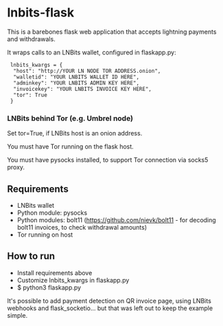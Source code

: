 # lnbits-flask

This is a barebones flask web application that accepts lightning payments and withdrawals.

It wraps calls to an LNBits wallet, configured in flaskapp.py:
```
 lnbits_kwargs = {
  "host": "http://YOUR LN NODE TOR ADDRESS.onion",
  "walletid": "YOUR LNBITS WALLET ID HERE",
  "adminkey": "YOUR LNBITS ADMIN KEY HERE",
  "invoicekey": "YOUR LNBITS INVOICE KEY HERE",
  "tor": True
 }
```

### LNBits behind Tor (e.g. Umbrel node)
Set tor=True, if LNBits host is an onion address.

You must have Tor running on the flask host.

You must have pysocks installed, to support Tor connection via socks5 proxy.

## Requirements
* LNBits wallet
* Python module: pysocks
* Python modules: bolt11 (https://github.com/nievk/bolt11 - for decoding bolt11 invoices, to check withdrawal amounts)
* Tor running on host

## How to run
* Install requirements above
* Customize lnbits_kwargs in flaskapp.py
* $ python3 flaskapp.py

It's possible to add payment detection on QR invoice page, using LNBits webhooks and flask_socketio... but that was left out to keep the example simple.
